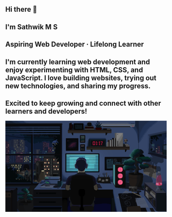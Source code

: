 ## Hi there 👋
## I'm Sathwik M S
## Aspiring Web Developer · Lifelong Learner
## I'm currently learning web development and enjoy experimenting with HTML, CSS, and JavaScript. I love building websites, trying out new technologies, and sharing my progress.
## Excited to keep growing and connect with other learners and developers!
<img style="width:80vw" src="./download.gif" alt="Sathwik/Gif">
